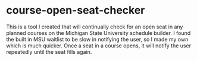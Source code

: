 # course-open-seat-checker
This is a tool I created that will continually check for an open seat in any planned courses on the Michigan State University schedule builder. I found the built in MSU waitlist to be slow in notifying the user, so I made my own which is much quicker. Once a seat in a course opens, it will notify the user repeatedly until the seat fills again.
